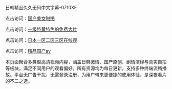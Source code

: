 日韩精品久久无码中文字幕-0710XE

点击访问：<a href="https://heiliaoow5kzm.pages.dev">国产美女啪啪</a>

点击访问：<a href="https://heiliao2dmwwy.pages.dev">一级特黄特色的免费大片</a>

点击访问：<a href="https://heiliaoll4qsx.pages.dev">日本一区二区三区在线观</a>

点击访问：<a href="https://heiliaowzu4ur.pages.dev">精品国产av</a>

本页面聚合多类型高清视频内容，涵盖日韩激情、国产原创、剧情演绎与真实自拍等板块，满足不同用户的观看偏好。所有资源均为每日更新，支持多种终端流畅播放。平台无广告干扰、无需登录注册，为用户带来更便捷的使用体验，是深夜看片的不二之选。

<span style="display:none;">[Canonical link](https://github.com/rfv20250710/rfv2 ）</span>
